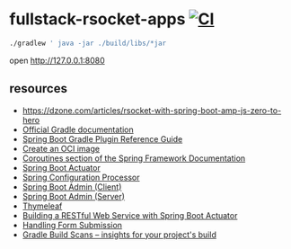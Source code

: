 # fullstack-rsocket-apps [![CI](https://github.com/daggerok/fullstack-rsocket-apps/workflows/CI/badge.svg)](https://github.com/daggerok/fullstack-rsocket-apps/actions?query=workflow%3ACI)

```bash
./gradlew ' java -jar ./build/libs/*jar
```

open http://127.0.0.1:8080

## resources

* https://dzone.com/articles/rsocket-with-spring-boot-amp-js-zero-to-hero
* [Official Gradle documentation](https://docs.gradle.org)
* [Spring Boot Gradle Plugin Reference Guide](https://docs.spring.io/spring-boot/docs/2.3.0.M4/gradle-plugin/reference/html/)
* [Create an OCI image](https://docs.spring.io/spring-boot/docs/2.3.0.M4/gradle-plugin/reference/html/#build-image)
* [Coroutines section of the Spring Framework Documentation](https://docs.spring.io/spring/docs/5.2.5.RELEASE/spring-framework-reference/languages.html#coroutines)
* [Spring Boot Actuator](https://docs.spring.io/spring-boot/docs/2.2.6.RELEASE/reference/htmlsingle/#production-ready)
* [Spring Configuration Processor](https://docs.spring.io/spring-boot/docs/2.2.6.RELEASE/reference/htmlsingle/#configuration-metadata-annotation-processor)
* [Spring Boot Admin (Client)](https://codecentric.github.io/spring-boot-admin/current/#getting-started)
* [Spring Boot Admin (Server)](https://codecentric.github.io/spring-boot-admin/current/#getting-started)
* [Thymeleaf](https://docs.spring.io/spring-boot/docs/2.2.6.RELEASE/reference/htmlsingle/#boot-features-spring-mvc-template-engines)
* [Building a RESTful Web Service with Spring Boot Actuator](https://spring.io/guides/gs/actuator-service/)
* [Handling Form Submission](https://spring.io/guides/gs/handling-form-submission/)
* [Gradle Build Scans – insights for your project's build](https://scans.gradle.com#gradle)
